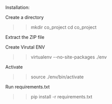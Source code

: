 Installation:

Create a directory

>> mkdir co_project
>> cd co_project 

Extract the ZIP file

Create Virutal ENV
>> virtualenv --no-site-packages ./env

Activate
>> source ./env/bin/activate

Run requirements.txt
>> pip install -r requirements.txt
